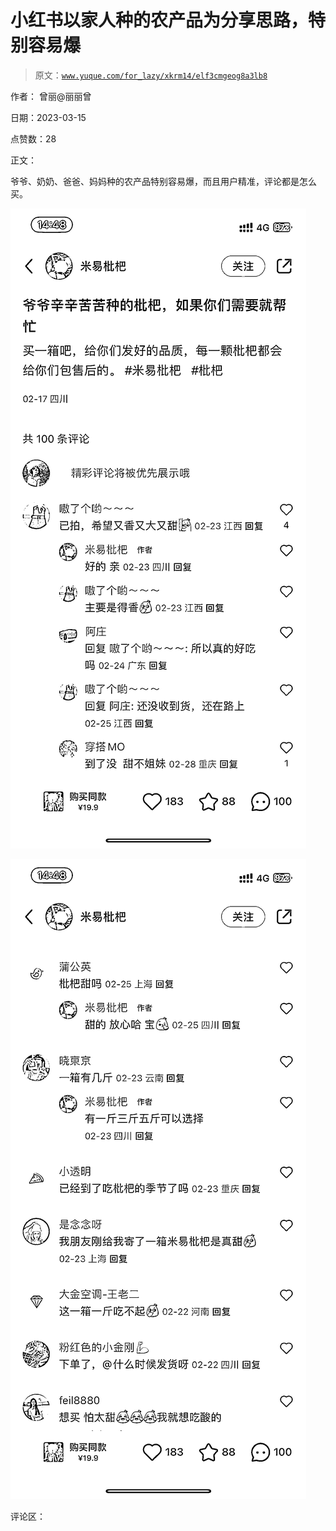 # 小红书以家人种的农产品为分享思路，特别容易爆

> 原文：[`www.yuque.com/for_lazy/xkrm14/elf3cmgeog8a3lb8`](https://www.yuque.com/for_lazy/xkrm14/elf3cmgeog8a3lb8)

作者： 曾丽@丽丽曾

日期：2023-03-15

点赞数：28

正文：

爷爷、奶奶、爸爸、妈妈种的农产品特别容易爆，而且用户精准，评论都是怎么买。

![](img/094a4c015c0bd44ce30f4005194ece55.png)  

![](img/3b6f62e27fce87334b7812065fcbf784.png)  

评论区：

